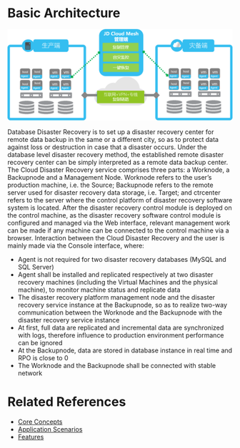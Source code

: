 # Basic Architecture
![创建实例](../../../../image/JD-Cloud-DRS/jiagou.png)

  Database Disaster Recovery is to set up a disaster recovery center for remote data backup in the same or a different city, so as to protect data against loss or destruction in case that a disaster occurs. Under the database level disaster recovery method, the established remote disaster recovery center can be simply interpreted as a remote data backup center.
  The Cloud Disaster Recovery service comprises three parts: a Worknode, a Backupnode and a Management Node. Worknode refers to the user’s production machine, i.e. the Source; Backupnode refers to the remote server used for disaster recovery data storage, i.e. Target; and ctrcenter refers to the server where the control platform of disaster recovery software system is located. After the disaster recovery control module is deployed on the control machine, as the disaster recovery software control module is configured and managed via the Web interface, relevant management work can be made if any machine can be connected to the control machine via a browser.
  Interaction between the Cloud Disaster Recovery and the user is mainly made via the Console interface, where:
 - Agent is not required for two disaster recovery databases (MySQL and SQL Server)
 - Agent shall be installed and replicated respectively at two disaster recovery machines (including the Virtual Machines and the physical machine), to monitor machine status and replicate data
 - The disaster recovery platform management node and the disaster recovery service instance at the Backupnode, so as to realize two-way communication between the Worknode and the Backupnode with the disaster recovery service instance
 - At first, full data are replicated and incremental data are synchronized with logs, therefore influence to production environment performance can be ignored
 - At the Backupnode, data are stored in database instance in real time and RPO is close to 0
 - The Worknode and the Backupnode shall be connected with stable network


# Related References
- [Core Concepts](Core-Concepts.md)
- [Application Scenarios](Application-Scenarios.md)
- [Features](Features.md)
